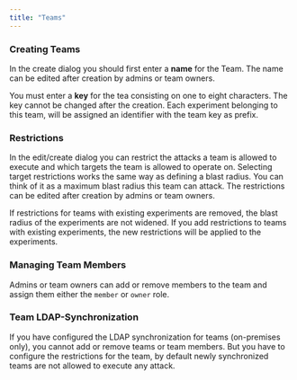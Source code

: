 ```yaml
---
title: "Teams"
---
```


### Creating Teams
In the create dialog you should first enter a **name** for the Team.
The name can be edited after creation by admins or team owners.

You must enter a **key** for the tea consisting on one to eight characters.
The key cannot be changed after the creation.
Each experiment belonging to this team, will be assigned an identifier with the team key as prefix.

### Restrictions
In the edit/create dialog you can restrict the attacks a team is allowed to execute and which targets the team is allowed to operate on.
Selecting target restrictions works the same way as defining a blast radius.
You can think of it as a maximum blast radius this team can attack.
The restrictions can be edited after creation by admins or team owners.

If restrictions for teams with existing experiments are removed, the blast radius of the experiments are not widened.
If you add restrictions to teams with existing experiments, the new restrictions will be applied to the experiments.

### Managing Team Members
Admins or team owners can add or remove members to the team and assign them either the `member` or `owner` role.

### Team LDAP-Synchronization
If you have configured the LDAP synchronization for teams (on-premises only), you cannot add or remove teams or team members.
But you have to configure the restrictions for the team, by default newly synchronized teams are not allowed to execute any attack.
